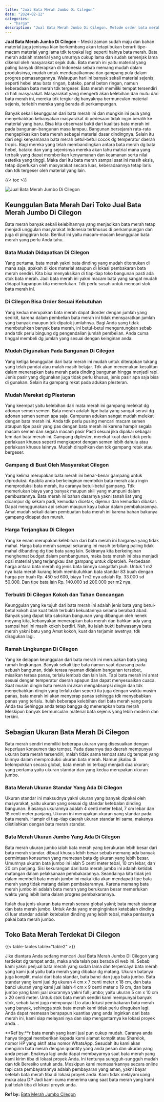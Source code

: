 ```yaml
---
title: "Jual Bata Merah Jumbo Di Cilegon"
date: "2024-02-12"
categories: 
  - "harga"
description: "Jual Bata Merah Jumbo Di Cilegon. Metode order bata merah yang kami jual pun cukup mudah. Caranya anda hanya tinggal memberikan kepada kami alamat komplit at..."
---
```


**Jual Bata Merah Jumbo Di Cilegon** – Meski zaman sudah maju dan bahan material juga jenisnya kian berkembang akan tetapi bukan berarti tipe-macam material yang lama tdk terpakai lagi seperti halnya bata merah. Bata merah adalah material yang umurnya cukup lama dan sudah semenjak lama dikenal oleh masyarakat sejak dulu. Bata merah ini yaitu material yang paling banyak diterapkan di Indonesia sebab memang mudah dalam produksinya, mudah untuk mendapatkannya dan gampang pula dalam progres pemasangannya. Walaupun hari ini banyak sekali material sejenis, seperti hebel atau bata ringan, batako, panel beton ringan, namun keberadaan bata merah tdk tergeser. Bata merah memiliki tempat tersendiri di hati masyarakat. Masyarakat yang mengerti akan kelebihan dan mutu dari bata merah ini, mereka tdk tergiur dg banyaknya bermunculan material sejenis, terlebih mereka yang berada di perkampungan.

Banyak sekali keunggulan dari bata merah ini dan mungkin ini pula yang menyebabkan kebanyakan masyarakat di pedesaan tidak ingin beralih ke material yang baru. Bisa kita observasi bukti dari kualitas bata merah ini pada bangunan-bangunan masa lampau. Bangunan bersejarah rata-rata mengaplikasikan bata merah sebagai material dasar dindingnya. Selain itu dari segi kenyamanan bata merah betul-betul cocok dg temperatur daerah tropis. Bagi mereka yang telah membandingkan antara bata merah dg bata hebel, batako dan yang sejenisnya mereka akan tahu matrial mana yang terbaik yang dapat memberikan kenyamanan dan keamanan serta nilai estetika yang tinggi. Maka dari itu bata merah sampai saat ini masih eksis, tetap diperlukan oleh masyarakat secara luas, keberadaannya tetap laris dan tdk tergeser oleh material yang lain.

{{< toc >}}

![Jual Bata Merah Jumbo Di Cilegon](/images/jual-bata-merah-23.png)

## Keunggulan Bata Merah Dari Toko Jual Bata Merah Jumbo Di Cilegon

Bata merah banyak sekali kelebihannya yang menjadikan bata merah tetap menjadi unggulan masyarakat Indonesia terkhusus di perkampungan dan juga di pinggiran kota. Berikut ini yaitu macam-macam keunggulan bata merah yang perlu Anda tahu.

### Bata Mudah Didapatkan Di Cilegon

Yang pertama, bata merah yakni bata dinding yang mudah ditemukan di mana saja, apakah di kios material ataupun di lokasi pembakaran bata merah sendiri. Kita bisa menyaksikan di tiap-tiap toko bangunan pasti ada stok bata merah. Jadi bata merah ini yakni macam bata yang sangat mudah didapat kapanpun kita memerlukan. Tdk perlu susah untuk mencari stok bata merah ini.

### Di Cilegon Bisa Order Sesuai Kebutuhan

Yang kedua merupakan bata merah dapat diorder dengan jumlah yang sedikit, karena dalam pembelian bata merah ini tidak mensyaratkan jumlah yang banyak maupun tdk dipatok jumlahnya. Bagi Anda yang tidak membutuhkan banyak bata merah, ini betul-betul menguntungkan sebab anda tdk perlu bingung dg pengendalian jumlah pembelian. Anda cuma tinggal membeli dg jumlah yang sesuai dengan keinginan anda.

### Mudah Digunakan Pada Bangunan Di Cilegon

Yang ketiga keunggulan dari bata merah ini mudah untuk diterapkan tukang yang telah pandai atau malah masih belajar. Tdk akan menemukan kesulitan dalam menerapkan bata merah pada dinding bangunan hingga menjadi rapi. Jenis pasir yang digunakan juga tidak perlu khusus, jenis pasir apa saja bisa di gunakan. Selain itu gampang rekat pada adukan plesteran.

### Mudah Merekat dg Plesteran

Yang keempat yaitu kelebihan dari mata merah ini gampang melekat dg adonan semen semen. Bata merah adalah tipe bata yang sangat serasi dg adonan semen semen apa saja. Campuran adukan sangat mudah melekat dengan bata merah ini. Anda tdk perlu pusing mencari macam semen ataupun tipe pasir yang pas dengan bata merah ini karena hampir segala macam semen dan segala macam pasir Pasti sesuai jika dipakai sebagai lem dari bata merah ini. Gampang diplester, merekat kuat dan tidak perlu perlakuan khusus seperti mengkaprot dengan semen lebih dahulu atau perlakuan khusus lainnya. Mudah dirapihkan dan tdk gampang retak atau bergeser.

### Gampang di Buat Oleh Masyarakat Cilegon

Yang kelima merupakan bata merah ini benar-benar gampang untuk diproduksi. Apabila anda berkeinginan membikin bata merah atau ingin memproduksi bata merah, itu caranya betul-betul gampang. Tdk memerlukan biaya yang banyak maupun skill yang mumpuni dalam pembuatannya. Bata merah ini bahan dasarnya yakni tanah liat yang dicampur dg sekam padi, kemudian dicetak, dijemur dan kemudian dibakar. Dapat menggunakan api sekam maupun kayu bakar dalam pembakarannya. Amat mudah sekali dalam pembuatan bata merah ini karena bahan bakunya gampang didapat dan murah.

### Harga Terjangkau Di Cilegon

Yang ke enam merupakan kelebihan dari bata merah ini harganya yang tidak mahal. Harga bata merah sampai sekarang ini masih terbilang paling tidak mahal dibanding dg tipe bata yang lain. Sekiranya kita berkeinginan menghemat budget dalam pembangunan, maka bata merah ini bisa menjadi opsi material yang terjangkau dan gampang untuk diperoleh. Perbedaan harga antara bata merah dg jenis bata lainnya sangatlah jauh. Untuk 1 m2 nya bata merah kurang lebih membutuhkan bata standar 83 buah dengan harga per buah Rp. 450 sd 600, biaya 1 m2 nya adalah Rp. 33.000 sd 50.000. Dan tipe bata lain Rp. 140.000 sd 200.000 per m2 nya.

### Terbukti Di Cilegon Kokoh dan Tahan Goncangan

Keunggulan yang ke tujuh dari bata merah ini adalah jenis bata yang betul-betul kokoh dan kuat telah terbukti kekuatannya selama berabad abad. Banyak yang dapat kita saksikan bangunan yang dibangun oleh nenek moyang kita, kebanyakan menerapkan bata merah dan bahkan ada yang sampai hari ini masih kokoh berdiri. Nah, itu ialah bukti bahwasanya batu merah yakni batu yang Amat kokoh, kuat dan terjamin awetnya, tdk diragukan lagi.

### Ramah Lingkungan Di Cilegon

Yang ke delapan keunggulan dari bata merah ini merupakan bata yang ramah lingkungan. Banyak sekali tipe bata namun saat dipasang pada sebuah bangunan, tidak terasa nyaman didalam bangunan tersebut, misalkan terasa panas, terlalu lembab dan lain lain. Tapi bata merah ini amat sesuai dengan temperatur daerah apapun dan dapat menyesuaikan cuaca. Saat musim dingin bata merah ini akan mengabsorpsi dingin dan tdk menyebabkan dingin yang terlalu dan seperti itu juga dengan waktu musim panas, bata merah ini akan menyerap panas sehingga tdk menyebabkan panas yang terlalu. Itulah beberapa kelebihan dari bata merah yang perlu Anda tau Sehingga anda tetap bangga dg menerapkan bata merah Meskipun banyak bermunculan material bata sejenis yang lebih modern dan terkini.

## Sebagian Ukuran Bata Merah Di Cilegon

Bata merah sendiri memiliki beberapa ukuran yang disesuaikan dengan keperluan konsumen tiap tempat. Pada dasarnya tiap daerah mempunyai ukuran bata merah tersendiri, malah tidak sama tempat satu dg tempat yang lainnya dalam memproduksi ukuran bata merah. Namun jikalau di kelompokkan secara global, bata merah ini terbagi menjadi dua ukuran; yang pertama yaitu ukuran standar dan yang kedua merupakan ukuran jumbo.

### Bata Merah Ukuran Standar Yang Ada Di Cilegon

Ukuran standar ini maksudnya yakni ukuran yang banyak dipakai oleh masyarakat, yaitu ukuran yang sesuai dg standar ketebalan dinding bangunan. Biasanya ukurannya adalah 4 centi meter tebal, 7 cm lebar dan 18 centi meter panjang. Ukuran ini merupakan ukuran yang standar pada bata merah. Hampir di tiap-tiap daerah ukuran standar ini sama, makanya diistilahkan dengan bata merah standar.

### Bata Merah Ukuran Jumbo Yang Ada Di Cilegon

Bata merah ukuran jumbo ialah bata merah yang berukuran lebih besar dari bata merah standar. dibuat khusus lebih besar sebab memang ada banyak permintaan konsumen yang memesan bata dg ukuran yang lebih besar. Umumnya ukuran bata jumbo ini ialah 5 centi meter tebal, 10 cm lebar, dan 20 cm panjang. Sisi kekurangan dari bata merah jumbo ini adalah ketidak matangan dalam pelaksanaan pembakarannya. Seandainya kita tidak jeli dalam membeli bata merah jumbo ini maka kita akan mendapati tipe bata merah yang tidak matang dalam pembakarannya. Karena memang bata merah jumbo ini adalah bata merah yang berukuran besar memerlukan waktu yang lebih lama dalam progres pembakarannya.

Itulah dua jenis ukuran bata merah secara global yakni; bata merah standar dan bata merah jumbo. Untuk Anda yang menginginkan ketebalan dinding di luar standar adalah ketebalan dinding yang lebih tebal, maka pantasnya pakai bata merah jumbo.

## Toko Bata Merah Terdekat Di Cilegon

{{< table-tables table="table2" >}}

Jika diantara Anda sedang mencari Jual Bata Merah Jumbo Di Cilegon yang terdekat dg tempat anda, maka anda telah pas berada di web ini. Sebab kami yakni penjual bata merah yang sudah lama dan terpercaya bata merah yang kami jual yaitu bata merah yang dibakar dg matang. Ukuran batanya juga komplit, mulai dari bata standar, bata banci dan juga bata jumbo. Bata standar yang kami jual dg ukuran 4 cm x 7 centi meter x 18 cm, dan bata banci ukuran yang kami jual ialah 4 cm x 9 centi meter x 19 cm, dan bata jumbo yang kami jual ukurannya yakni full jumbo; yaitu ukuran 5 cm x 10 cm x 20 centi meter. Untuk stok bata merah sendiri kami mempunyai banyak stok, sebab kami juga mempunyai Lio atau lokasi pembakaran bata merah yang banyak, sehingga stok bata merah kami tidak perlu diragukan lagi. Anda dapat memesan berapapun kuantias yang anda inginkan dari bata merah ini, kami siap melayani nya dan siap mengantarnya ke lokasi proyek anda.
.

**Ref by:**r bata merah yang kami jual pun cukup mudah. Caranya anda hanya tinggal memberikan kepada kami alamat komplit atau Sharelok, nomor HP yang aktif atau nomor WhatsApp. Sesudah itu kami akan mengirim bata merah dengan quantity yang anda pesan dan ukuran yang anda pesan. Enaknya lagi anda dapat membayarnya saat bata merah yang kami kirim tiba di lokasi proyek Anda. Ini tentunya sungguh-sungguh mudah dan tdk Beresiko untuk anda. Meskipun kami memasarkannya secara online tapi cara pembayarannya adalah pembayaran yang aman, yakni bayar setelah bata merah tiba di lokasi proyek anda. Kami tidak melayani uang muka atau DP Jadi kami cuma menerima uang saat bata merah yang kami jual telah tiba di lokasi proyek anda.

**Ref by:** [Bata Merah Jumbo Cilegon](https://id.wikipedia.org/wiki/Bata)
